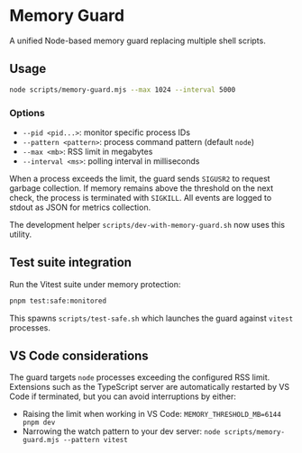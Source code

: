 # Memory Guard

A unified Node-based memory guard replacing multiple shell scripts.

## Usage

```bash
node scripts/memory-guard.mjs --max 1024 --interval 5000
```

### Options

- `--pid <pid...>`: monitor specific process IDs
- `--pattern <pattern>`: process command pattern (default `node`)
- `--max <mb>`: RSS limit in megabytes
- `--interval <ms>`: polling interval in milliseconds

When a process exceeds the limit, the guard sends `SIGUSR2` to request garbage collection.
If memory remains above the threshold on the next check, the process is terminated with `SIGKILL`.
All events are logged to stdout as JSON for metrics collection.

The development helper `scripts/dev-with-memory-guard.sh` now uses this utility.

## Test suite integration

Run the Vitest suite under memory protection:

```bash
pnpm test:safe:monitored
```

This spawns `scripts/test-safe.sh` which launches the guard against `vitest` processes.

## VS Code considerations

The guard targets `node` processes exceeding the configured RSS limit. Extensions such as the TypeScript server are automatically restarted by VS Code if terminated, but you can avoid interruptions by either:

- Raising the limit when working in VS Code: `MEMORY_THRESHOLD_MB=6144 pnpm dev`
- Narrowing the watch pattern to your dev server: `node scripts/memory-guard.mjs --pattern vitest`
